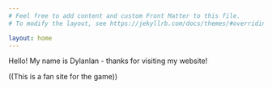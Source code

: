 ```yaml
---
# Feel free to add content and custom Front Matter to this file.
# To modify the layout, see https://jekyllrb.com/docs/themes/#overriding-theme-defaults

layout: home
---
```




Hello! My name is Dylanlan - thanks for visiting my website!

((This is a fan site for the game))
